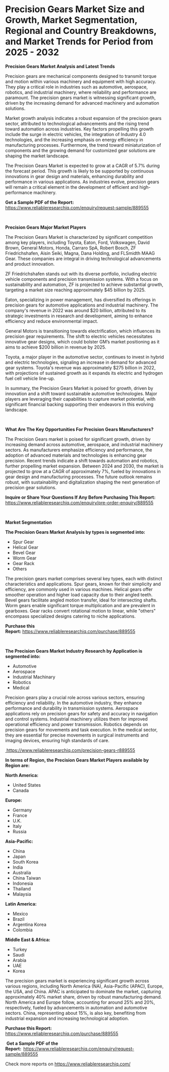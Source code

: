 <p><h1>Precision Gears Market Size and Growth, Market Segmentation, Regional and Country Breakdowns, and Market Trends for Period from 2025 -  2032</h1></p><p><strong>Precision Gears Market Analysis and Latest Trends</strong></p>
<p><p>Precision gears are mechanical components designed to transmit torque and motion within various machinery and equipment with high accuracy. They play a critical role in industries such as automotive, aerospace, robotics, and industrial machinery, where reliability and performance are paramount. The precision gears market is witnessing significant growth, driven by the increasing demand for advanced machinery and automation solutions.</p><p>Market growth analysis indicates a robust expansion of the precision gears sector, attributed to technological advancements and the rising trend toward automation across industries. Key factors propelling this growth include the surge in electric vehicles, the integration of Industry 4.0 technologies, and the increasing emphasis on energy efficiency in manufacturing processes. Furthermore, the trend toward miniaturization of components and the growing demand for customized gear solutions are shaping the market landscape.</p><p>The Precision Gears Market is expected to grow at a CAGR of 5.7% during the forecast period. This growth is likely to be supported by continuous innovations in gear design and materials, enhancing durability and performance in various applications. As industries evolve, precision gears will remain a critical element in the development of efficient and high-performance machinery.</p></p>
<p><strong>Get a Sample PDF of the Report:&nbsp;</strong> <a href="https://www.reliableresearchiq.com/enquiry/request-sample/889555?utm_campaign=2463&utm_medium=2&utm_source=Github&utm_content=ia&utm_term=09042025&utm_id=precision-gears">https://www.reliableresearchiq.com/enquiry/request-sample/889555</a></p>
<p>&nbsp;</p>
<p><strong>Precision Gears Major Market Players</strong></p>
<p><p>The Precision Gears Market is characterized by significant competition among key players, including Toyota, Eaton, Ford, Volkswagen, David Brown, General Motors, Honda, Carraro SpA, Robert Bosch, ZF Friedrichshafen, Aisin Seiki, Magna, Dana Holding, and FLSmidth MAAG Gear. These companies are integral in driving technological advancements and product innovation.</p><p>ZF Friedrichshafen stands out with its diverse portfolio, including electric vehicle components and precision transmission systems. With a focus on sustainability and automation, ZF is projected to achieve substantial growth, targeting a market size reaching approximately $45 billion by 2025.</p><p>Eaton, specializing in power management, has diversified its offerings in precision gears for automotive applications and industrial machinery. The company's revenue in 2022 was around $20 billion, attributed to its strategic investments in research and development, aiming to enhance efficiency and reduce environmental impact.</p><p>General Motors is transitioning towards electrification, which influences its precision gear requirements. The shift to electric vehicles necessitates innovative gear designs, which could bolster GM’s market positioning as it aims to achieve $200 billion in revenue by 2025.</p><p>Toyota, a major player in the automotive sector, continues to invest in hybrid and electric technologies, signaling an increase in demand for advanced gear systems. Toyota's revenue was approximately $275 billion in 2022, with projections of sustained growth as it expands its electric and hydrogen fuel cell vehicle line-up.</p><p>In summary, the Precision Gears Market is poised for growth, driven by innovation and a shift toward sustainable automotive technologies. Major players are leveraging their capabilities to capture market potential, with significant financial backing supporting their endeavors in this evolving landscape.</p></p>
<p>&nbsp;</p>
<p><strong>What Are The Key Opportunities For Precision Gears Manufacturers?</strong></p>
<p><p>The Precision Gears market is poised for significant growth, driven by increasing demand across automotive, aerospace, and industrial machinery sectors. As manufacturers emphasize efficiency and performance, the adoption of advanced materials and technologies is enhancing gear precision. Recent trends indicate a shift towards automation and robotics, further propelling market expansion. Between 2024 and 2030, the market is projected to grow at a CAGR of approximately 7%, fueled by innovations in gear design and manufacturing processes. The future outlook remains robust, with sustainability and digitalization shaping the next generation of precision gear solutions.</p></p>
<p><strong>Inquire or Share Your Questions If Any Before Purchasing This Report:</strong> <a href="https://www.reliableresearchiq.com/enquiry/pre-order-enquiry/889555?utm_campaign=2463&utm_medium=2&utm_source=Github&utm_content=ia&utm_term=09042025&utm_id=precision-gears">https://www.reliableresearchiq.com/enquiry/pre-order-enquiry/889555</a></p>
<p>&nbsp;</p>
<p><strong>Market Segmentation</strong></p>
<p><strong>The Precision Gears Market Analysis by types is segmented into:</strong></p>
<p><ul><li>Spur Gear</li><li>Helical Gear</li><li>Bevel Gear</li><li>Worm Gear</li><li>Gear Rack</li><li>Others</li></ul></p>
<p><p>The precision gears market comprises several key types, each with distinct characteristics and applications. Spur gears, known for their simplicity and efficiency, are commonly used in various machines. Helical gears offer smoother operation and higher load capacity due to their angled teeth. Bevel gears facilitate angled motion transfer, ideal for intersecting shafts. Worm gears enable significant torque multiplication and are prevalent in gearboxes. Gear racks convert rotational motion to linear, while "others" encompass specialized designs catering to niche applications.</p></p>
<p><strong>Purchase this Report:&nbsp;</strong><a href="https://www.reliableresearchiq.com/purchase/889555?utm_campaign=2463&utm_medium=2&utm_source=Github&utm_content=ia&utm_term=09042025&utm_id=precision-gears">https://www.reliableresearchiq.com/purchase/889555</a></p>
<p>&nbsp;</p>
<p><strong>The Precision Gears Market Industry Research by Application is segmented into:</strong></p>
<p><ul><li>Automotive</li><li>Aerospace</li><li>Industrial Machinary</li><li>Robotics</li><li>Medical</li></ul></p>
<p><p>Precision gears play a crucial role across various sectors, ensuring efficiency and reliability. In the automotive industry, they enhance performance and durability in transmission systems. Aerospace applications rely on precision gears for safety and accuracy in navigation and control systems. Industrial machinery utilizes them for improved operational efficiency and power transmission. Robotics depends on precision gears for movements and task execution. In the medical sector, they are essential for precise movements in surgical instruments and imaging devices, ensuring high standards of care.</p></p>
<p><a href="https://www.reliableresearchiq.com/precision-gears-r889555?utm_campaign=2463&utm_medium=2&utm_source=Github&utm_content=ia&utm_term=09042025&utm_id=precision-gears">&nbsp;https://www.reliableresearchiq.com/precision-gears-r889555</a></p>
<p><strong>In terms of Region, the Precision Gears Market Players available by Region are:</strong></p>
<p>
    <p> <strong> North America: </strong>
        <ul>
            <li>United States</li>
            <li>Canada</li>
        </ul>
        </p> 
    <p> <strong> Europe: </strong>
        <ul>
            <li>Germany</li>
            <li>France</li>
            <li>U.K.</li>
            <li>Italy</li>
            <li>Russia</li>
        </ul>
        </p> 
    <p> <strong> Asia-Pacific: </strong>
        <ul>
            <li>China</li>
            <li>Japan</li>
            <li>South Korea</li>
            <li>India</li>
            <li>Australia</li>
            <li>China Taiwan</li>
            <li>Indonesia</li>
            <li>Thailand</li>
            <li>Malaysia</li>
        </ul>
        </p> 
    <p> <strong> Latin America: </strong>
        <ul>
            <li>Mexico</li>
            <li>Brazil</li>
            <li>Argentina Korea</li>
            <li>Colombia</li>
        </ul>
        </p> 
    <p> <strong> Middle East & Africa: </strong>
        <ul>
            <li>Turkey</li>
            <li>Saudi</li>
            <li>Arabia</li>
            <li>UAE</li>
            <li>Korea</li>
        </ul>
    </p>
    </p>
<p><p>The precision gears market is experiencing significant growth across various regions, including North America (NA), Asia-Pacific (APAC), Europe, the USA, and China. APAC is anticipated to dominate the market, capturing approximately 40% market share, driven by robust manufacturing demand. North America and Europe follow, accounting for around 25% and 20%, respectively, fueled by advancements in automation and automotive sectors. China, representing about 15%, is also key, benefiting from industrial expansion and increasing technological adoption.</p></p>
<p><strong>Purchase this Report: </strong><a href="https://www.reliableresearchiq.com/purchase/889555?utm_campaign=2463&utm_medium=2&utm_source=Github&utm_content=ia&utm_term=09042025&utm_id=precision-gears">https://www.reliableresearchiq.com/purchase/889555</a></p>
<p>&nbsp;<strong>Get a Sample PDF of the Report:&nbsp;&nbsp;</strong><a href="https://www.reliableresearchiq.com/enquiry/request-sample/889555?utm_campaign=2463&utm_medium=2&utm_source=Github&utm_content=ia&utm_term=09042025&utm_id=precision-gears">https://www.reliableresearchiq.com/enquiry/request-sample/889555</a></p>
<p><strong></strong></p>
<p>Check more reports on <a href="https://www.reliableresearchiq.com/?utm_campaign=2463&utm_medium=2&utm_source=Github&utm_content=ia&utm_term=09042025&utm_id=precision-gears">https://www.reliableresearchiq.com/</a></p>